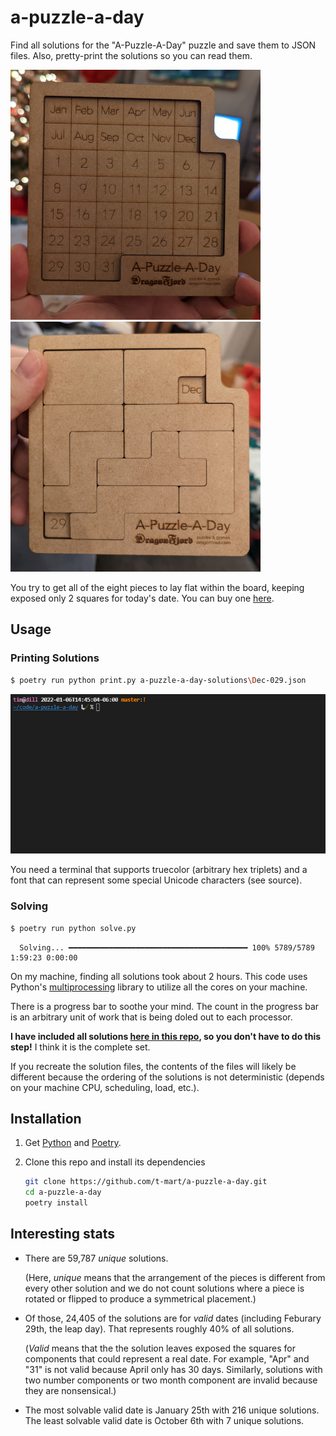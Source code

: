 # a-puzzle-a-day

Find all solutions for the "A-Puzzle-A-Day" puzzle and save them to JSON files. Also, pretty-print
the solutions so you can read them.

![the board, unsolved](docs/unsolved.jpg)
![a solution](docs/solve.jpg)

You try to get all of the eight pieces to lay flat within the board, keeping exposed only 2 squares
for today's date. You can buy one [here](https://www.dragonfjord.com/product/a-puzzle-a-day/).

## Usage

### Printing Solutions

```sh
$ poetry run python print.py a-puzzle-a-day-solutions\Dec-029.json
```

![printing solutions](docs/printing-solutions.gif)

You need a terminal that supports truecolor (arbitrary hex triplets) and a font that can
represent some special Unicode characters (see source).

### Solving

```sh
$ poetry run python solve.py
```

```text
  Solving... ━━━━━━━━━━━━━━━━━━━━━━━━━━━━━━━━━━━━━━━━ 100% 5789/5789 1:59:23 0:00:00
```

On my machine, finding all solutions took about 2 hours. This code uses Python's
[multiprocessing](https://docs.python.org/3/library/multiprocessing.html) library to utilize all the
cores on your machine.

There is a progress bar to soothe your mind. The count in the progress bar is an arbitrary unit
of work that is being doled out to each processor.

**I have included all solutions [here in this repo](a-puzzle-a-day-solutions/), so you don't have
to do this step!** I think it is the complete set.

If you recreate the solution files, the contents of the files will likely be different because
the ordering of the solutions is not deterministic (depends on your machine CPU, scheduling, load,
etc.).

## Installation

1. Get [Python](https://www.python.org/downloads/) and [Poetry](https://python-poetry.org/).

2. Clone this repo and install its dependencies

   ```sh
   git clone https://github.com/t-mart/a-puzzle-a-day.git
   cd a-puzzle-a-day
   poetry install
   ```

## Interesting stats

- There are 59,787 *unique* solutions.

  (Here, *unique* means that the arrangement of the pieces is different from every other solution
  and we do not count solutions where a piece is rotated or flipped to produce a symmetrical
  placement.)

- Of those, 24,405 of the solutions are for *valid* dates (including Feburary 29th, the leap day).
  That represents roughly 40% of all solutions.

  (*Valid* means that the the solution leaves exposed the squares for components that could
  represent a real date. For example, "Apr" and "31" is not valid because April only has 30 days.
  Similarly, solutions with two number components or two month component are invalid because they
  are nonsensical.)

- The most solvable valid date is January 25th with 216 unique solutions. The least solvable
  valid date is October 6th with 7 unique solutions.
